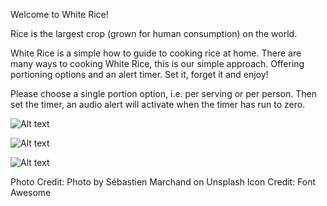 Welcome to White Rice!

Rice is the largest crop (grown for human consumption) on the world. 

White Rice is a simple how to guide to cooking rice at home. There are many ways to cooking White Rice, this is our simple approach. Offering portioning options and an alert timer. Set it, forget it and enjoy!

Please choose a single portion option, i.e. per serving or per person.
Then set the timer, an audio alert will activate when the timer has run to zero. 


![Alt text](https://github.com/TSPeterson206/Quarter-1/libs/SS1.png)

![Alt text](https://github.com/TSPeterson206/Quarter-1/libs/SS2.png)

![Alt text](https://github.com/TSPeterson206/Quarter-1/libs/SS3.png)



Photo Credit: Photo by Sébastien Marchand on Unsplash
Icon Credit: Font Awesome 
